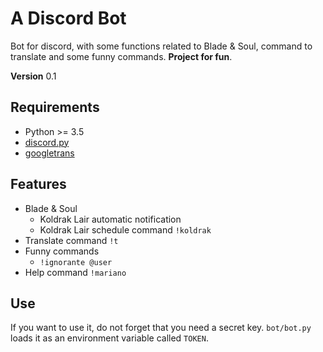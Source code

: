 # A Discord Bot
Bot for discord, with some functions related to Blade & Soul, command to translate and some funny commands. **Project for fun**.

**Version** 0.1

## Requirements
* Python >= 3.5
* [discord.py](https://pypi.org/project/discord.py/)
* [googletrans](https://pypi.org/project/googletrans/)

## Features
* Blade & Soul
    * Koldrak Lair automatic notification
    * Koldrak Lair schedule command `!koldrak`
* Translate command `!t`
* Funny commands
    * `!ignorante @user`
* Help command `!mariano`

## Use
If you want to use it, do not forget that you need a secret key. `bot/bot.py` loads it as an environment variable called `TOKEN`.

